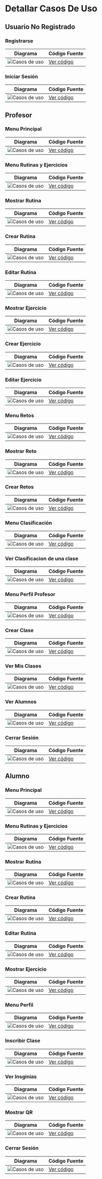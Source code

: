 # Detallar Casos De Uso

## Usuario No Registrado
### Registrarse 
| Diagrama | Código Fuente |
|----------|---------------|
| ![Casos de uso](../Imagenes/DetallarCasosDeUso/Registrarse.svg) | [Ver código](Registrarse.puml) |

### Iniciar Sesión 
| Diagrama | Código Fuente |
|----------|---------------|
| ![Casos de uso](https://github.com/celiabecerril/24-25-IdSw1-SDR/blob/0db27a83deee562f6b102843beed258f5352b1b6/Documentos/Imagenes/DetallarCasosDeUso/IniciarSesion.svg) | [Ver código](https://github.com/celiabecerril/24-25-IdSw1-SDR/blob/0db27a83deee562f6b102843beed258f5352b1b6/Documentos/DetallarCasosDeUso/IniciarSesion.puml) |

## Profesor
### Menu Principal 
| Diagrama | Código Fuente |
|----------|---------------|
| ![Casos de uso](https://github.com/celiabecerril/24-25-IdSw1-SDR/blob/e1c95d91903ec2c37505da5668d561056825d9b6/Documentos/Imagenes/DetallarCasosDeUso/Profesor/MenuPrincipalProfesor.svg) | [Ver código](https://github.com/celiabecerril/24-25-IdSw1-SDR/blob/e1c95d91903ec2c37505da5668d561056825d9b6/Documentos/DetallarCasosDeUso/Profesor/MenuPrincipalProfesor.puml) |

### Menu Rutinas y Ejercicios 
| Diagrama | Código Fuente |
|----------|---------------|
| ![Casos de uso](https://github.com/celiabecerril/24-25-IdSw1-SDR/blob/e1c95d91903ec2c37505da5668d561056825d9b6/Documentos/Imagenes/DetallarCasosDeUso/Profesor/Menu_Rutinas_Profesor.svg) | [Ver código](https://github.com/celiabecerril/24-25-IdSw1-SDR/blob/e1c95d91903ec2c37505da5668d561056825d9b6/Documentos/DetallarCasosDeUso/Profesor/Menu_Rutinas_Profesor.puml) |

### Mostrar Rutina
| Diagrama | Código Fuente |
|----------|---------------|
| ![Casos de uso](https://github.com/celiabecerril/24-25-IdSw1-SDR/blob/e1c95d91903ec2c37505da5668d561056825d9b6/Documentos/Imagenes/DetallarCasosDeUso/Profesor/MostrarRutina.svg) | [Ver código](https://github.com/celiabecerril/24-25-IdSw1-SDR/blob/e1c95d91903ec2c37505da5668d561056825d9b6/Documentos/DetallarCasosDeUso/Profesor/MostrarRutina.puml) |

### Crear Rutina
| Diagrama | Código Fuente |
|----------|---------------|
| ![Casos de uso](https://github.com/celiabecerril/24-25-IdSw1-SDR/blob/e1c95d91903ec2c37505da5668d561056825d9b6/Documentos/Imagenes/DetallarCasosDeUso/Profesor/CrearRutina.svg) | [Ver código](https://github.com/celiabecerril/24-25-IdSw1-SDR/blob/e1c95d91903ec2c37505da5668d561056825d9b6/Documentos/DetallarCasosDeUso/Profesor/CrearRutina.puml) |

### Editar Rutina
| Diagrama | Código Fuente |
|----------|---------------|
| ![Casos de uso](https://github.com/celiabecerril/24-25-IdSw1-SDR/blob/e1c95d91903ec2c37505da5668d561056825d9b6/Documentos/Imagenes/DetallarCasosDeUso/Profesor/EditarRutina.svg) | [Ver código](https://github.com/celiabecerril/24-25-IdSw1-SDR/blob/e1c95d91903ec2c37505da5668d561056825d9b6/Documentos/DetallarCasosDeUso/Profesor/EditarRutina.puml) |

### Mostrar Ejercicio
| Diagrama | Código Fuente |
|----------|---------------|
| ![Casos de uso](https://github.com/celiabecerril/24-25-IdSw1-SDR/blob/e1c95d91903ec2c37505da5668d561056825d9b6/Documentos/Imagenes/DetallarCasosDeUso/Profesor/MostrarEjercicio.svg) | [Ver código](https://github.com/celiabecerril/24-25-IdSw1-SDR/blob/e1c95d91903ec2c37505da5668d561056825d9b6/Documentos/DetallarCasosDeUso/Profesor/MostrarEjercicio.puml) |

### Crear Ejercicio
| Diagrama | Código Fuente |
|----------|---------------|
| ![Casos de uso](https://github.com/celiabecerril/24-25-IdSw1-SDR/blob/e1c95d91903ec2c37505da5668d561056825d9b6/Documentos/Imagenes/DetallarCasosDeUso/Profesor/CrearEjercicio.svg) | [Ver código](https://github.com/celiabecerril/24-25-IdSw1-SDR/blob/e1c95d91903ec2c37505da5668d561056825d9b6/Documentos/DetallarCasosDeUso/Profesor/CrearEjercicio.puml) |

### Editar Ejercicio
| Diagrama | Código Fuente |
|----------|---------------|
| ![Casos de uso](https://github.com/celiabecerril/24-25-IdSw1-SDR/blob/e1c95d91903ec2c37505da5668d561056825d9b6/Documentos/Imagenes/DetallarCasosDeUso/Profesor/EditarEjercicio.svg) | [Ver código](https://github.com/celiabecerril/24-25-IdSw1-SDR/blob/e1c95d91903ec2c37505da5668d561056825d9b6/Documentos/DetallarCasosDeUso/Profesor/EditarEjercicio.puml) |

### Menu Retos
| Diagrama | Código Fuente |
|----------|---------------|
| ![Casos de uso](https://github.com/celiabecerril/24-25-IdSw1-SDR/blob/e1c95d91903ec2c37505da5668d561056825d9b6/Documentos/Imagenes/DetallarCasosDeUso/Profesor/MenuRetos.svg) | [Ver código](https://github.com/celiabecerril/24-25-IdSw1-SDR/blob/e1c95d91903ec2c37505da5668d561056825d9b6/Documentos/DetallarCasosDeUso/Profesor/MenuRetos.puml) |

### Mostrar Reto
| Diagrama | Código Fuente |
|----------|---------------|
| ![Casos de uso](https://github.com/celiabecerril/24-25-IdSw1-SDR/blob/e1c95d91903ec2c37505da5668d561056825d9b6/Documentos/Imagenes/DetallarCasosDeUso/Profesor/MostrarReto.svg) | [Ver código](https://github.com/celiabecerril/24-25-IdSw1-SDR/blob/e1c95d91903ec2c37505da5668d561056825d9b6/Documentos/DetallarCasosDeUso/Profesor/MostrarReto.puml) |

### Crear Retos 
| Diagrama | Código Fuente |
|----------|---------------|
| ![Casos de uso](https://github.com/celiabecerril/24-25-IdSw1-SDR/blob/e1c95d91903ec2c37505da5668d561056825d9b6/Documentos/Imagenes/DetallarCasosDeUso/Profesor/CrearRetos.svg) | [Ver código](https://github.com/celiabecerril/24-25-IdSw1-SDR/blob/e1c95d91903ec2c37505da5668d561056825d9b6/Documentos/DetallarCasosDeUso/Profesor/CrearRetos.puml) |

### Menu Clasificación
| Diagrama | Código Fuente |
|----------|---------------|
| ![Casos de uso](https://github.com/celiabecerril/24-25-IdSw1-SDR/blob/e1c95d91903ec2c37505da5668d561056825d9b6/Documentos/Imagenes/DetallarCasosDeUso/Profesor/MenuClasificacion.svg) | [Ver código](https://github.com/celiabecerril/24-25-IdSw1-SDR/blob/e1c95d91903ec2c37505da5668d561056825d9b6/Documentos/DetallarCasosDeUso/Profesor/MenuClasificacion.puml) |

### Ver Clasificacion de una clase
| Diagrama | Código Fuente |
|----------|---------------|
| ![Casos de uso](https://github.com/celiabecerril/24-25-IdSw1-SDR/blob/e1c95d91903ec2c37505da5668d561056825d9b6/Documentos/Imagenes/DetallarCasosDeUso/Profesor/Ver_Alumnos_Clase.svg) | [Ver código](https://github.com/celiabecerril/24-25-IdSw1-SDR/blob/e1c95d91903ec2c37505da5668d561056825d9b6/Documentos/DetallarCasosDeUso/Profesor/Ver_Alumnos_Clase.puml) |

### Menu Perfil Profesor
| Diagrama | Código Fuente |
|----------|---------------|
| ![Casos de uso](https://github.com/celiabecerril/24-25-IdSw1-SDR/blob/main/Documentos/Imagenes/DetallarCasosDeUso/Profesor/Menu_Perfil_Profesor.svg) | [Ver código](https://github.com/celiabecerril/24-25-IdSw1-SDR/blob/main/Documentos/DetallarCasosDeUso/Profesor/Menu_Perfil_Profesor.puml) |

### Crear Clase
| Diagrama | Código Fuente |
|----------|---------------|
| ![Casos de uso](https://github.com/celiabecerril/24-25-IdSw1-SDR/blob/main/Documentos/Imagenes/DetallarCasosDeUso/Profesor/CrearClase.svg) | [Ver código](https://github.com/celiabecerril/24-25-IdSw1-SDR/blob/main/Documentos/DetallarCasosDeUso/Profesor/CrearClase.puml) |

### Ver Mis Clases
| Diagrama | Código Fuente |
|----------|---------------|
| ![Casos de uso](https://github.com/celiabecerril/24-25-IdSw1-SDR/blob/main/Documentos/Imagenes/DetallarCasosDeUso/Profesor/Ver_Mis_Clases.svg) | [Ver código](https://github.com/celiabecerril/24-25-IdSw1-SDR/blob/main/Documentos/DetallarCasosDeUso/Profesor/Ver_Mis_Clases.puml) |

### Ver Alumnos
| Diagrama | Código Fuente |
|----------|---------------|
| ![Casos de uso](https://github.com/celiabecerril/24-25-IdSw1-SDR/blob/main/Documentos/Imagenes/DetallarCasosDeUso/Profesor/Ver_Alumnos.svg) | [Ver código](https://github.com/celiabecerril/24-25-IdSw1-SDR/blob/main/Documentos/DetallarCasosDeUso/Profesor/Ver_Alumnos.puml) |

### Cerrar Sesión 
| Diagrama | Código Fuente |
|----------|---------------|
| ![Casos de uso](../Imagenes/DetallarCasosDeUso/CerrarSesion.svg) | [Ver código](CerrarSesion.puml) |

## Alumno
### Menu Principal 
| Diagrama | Código Fuente |
|----------|---------------|
| ![Casos de uso](https://github.com/celiabecerril/24-25-IdSw1-SDR/blob/e1c95d91903ec2c37505da5668d561056825d9b6/Documentos/Imagenes/DetallarCasosDeUso/Alumno/MenuPrincipalAlumno.svg) | [Ver código](https://github.com/celiabecerril/24-25-IdSw1-SDR/blob/e1c95d91903ec2c37505da5668d561056825d9b6/Documentos/DetallarCasosDeUso/Alumno/MenuPrincipalAlumno.puml) |

### Menu Rutinas y Ejercicios 
| Diagrama | Código Fuente |
|----------|---------------|
| ![Casos de uso](https://github.com/celiabecerril/24-25-IdSw1-SDR/blob/e1c95d91903ec2c37505da5668d561056825d9b6/Documentos/Imagenes/DetallarCasosDeUso/Alumno/Menu_Rutinas_Alumno.svg) | [Ver código](https://github.com/celiabecerril/24-25-IdSw1-SDR/blob/e1c95d91903ec2c37505da5668d561056825d9b6/Documentos/DetallarCasosDeUso/Alumno/Menu_Rutinas_Alumno.puml) |

### Mostrar Rutina
| Diagrama | Código Fuente |
|----------|---------------|
| ![Casos de uso](https://github.com/celiabecerril/24-25-IdSw1-SDR/blob/fce589aa54c40172d918059f331086cca66594cf/Documentos/Imagenes/DetallarCasosDeUso/Alumno/MostrarRutina.svg) | [Ver código](https://github.com/celiabecerril/24-25-IdSw1-SDR/blob/fce589aa54c40172d918059f331086cca66594cf/Documentos/DetallarCasosDeUso/Alumno/MostrarRutina.puml) |

### Crear Rutina
| Diagrama | Código Fuente |
|----------|---------------|
| ![Casos de uso](https://github.com/celiabecerril/24-25-IdSw1-SDR/blob/e1c95d91903ec2c37505da5668d561056825d9b6/Documentos/Imagenes/DetallarCasosDeUso/Alumno/CrearRutina.svg) | [Ver código](https://github.com/celiabecerril/24-25-IdSw1-SDR/blob/e1c95d91903ec2c37505da5668d561056825d9b6/Documentos/DetallarCasosDeUso/Alumno/CrearRutina.puml) |

### Editar Rutina
| Diagrama | Código Fuente |
|----------|---------------|
| ![Casos de uso](https://github.com/celiabecerril/24-25-IdSw1-SDR/blob/e1c95d91903ec2c37505da5668d561056825d9b6/Documentos/Imagenes/DetallarCasosDeUso/Alumno/EditarRutina.svg) | [Ver código](https://github.com/celiabecerril/24-25-IdSw1-SDR/blob/e1c95d91903ec2c37505da5668d561056825d9b6/Documentos/DetallarCasosDeUso/Alumno/EditarRutina.puml) |

### Mostrar Ejercicio
| Diagrama | Código Fuente |
|----------|---------------|
| ![Casos de uso](https://github.com/celiabecerril/24-25-IdSw1-SDR/blob/fce589aa54c40172d918059f331086cca66594cf/Documentos/Imagenes/DetallarCasosDeUso/Alumno/MostrarEjercicio.svg) | [Ver código](https://github.com/celiabecerril/24-25-IdSw1-SDR/blob/fce589aa54c40172d918059f331086cca66594cf/Documentos/DetallarCasosDeUso/Alumno/MostrarEjercicio.puml) |

### Menu Perfil
| Diagrama | Código Fuente |
|----------|---------------|
| ![Casos de uso](https://github.com/celiabecerril/24-25-IdSw1-SDR/blob/e1c95d91903ec2c37505da5668d561056825d9b6/Documentos/Imagenes/DetallarCasosDeUso/Alumno/MenuPerfilAlumno.svg) | [Ver código](https://github.com/celiabecerril/24-25-IdSw1-SDR/blob/e1c95d91903ec2c37505da5668d561056825d9b6/Documentos/DetallarCasosDeUso/Alumno/MenuPerfilAlumno.puml) |

### Inscribir Clase
| Diagrama | Código Fuente |
|----------|---------------|
| ![Casos de uso](https://github.com/celiabecerril/24-25-IdSw1-SDR/blob/e1c95d91903ec2c37505da5668d561056825d9b6/Documentos/Imagenes/DetallarCasosDeUso/Alumno/InscribirClase.svg) | [Ver código](https://github.com/celiabecerril/24-25-IdSw1-SDR/blob/e1c95d91903ec2c37505da5668d561056825d9b6/Documentos/DetallarCasosDeUso/Alumno/InscribirClase.puml) |

### Ver Insginias
| Diagrama | Código Fuente |
|----------|---------------|
| ![Casos de uso](https://github.com/celiabecerril/24-25-IdSw1-SDR/blob/d3c4c4d7d5f7a92cd9d2ce3b2315a1be89050778/Documentos/Imagenes/DetallarCasosDeUso/Alumno/VerInsignias.svg) | [Ver código](https://github.com/celiabecerril/24-25-IdSw1-SDR/blob/d3c4c4d7d5f7a92cd9d2ce3b2315a1be89050778/Documentos/DetallarCasosDeUso/Alumno/VerInsignias.puml) |

### Mostrar QR
| Diagrama | Código Fuente |
|----------|---------------|
| ![Casos de uso](https://github.com/celiabecerril/24-25-IdSw1-SDR/blob/e1c95d91903ec2c37505da5668d561056825d9b6/Documentos/Imagenes/DetallarCasosDeUso/Alumno/MostrarQR.svg) | [Ver código](https://github.com/celiabecerril/24-25-IdSw1-SDR/blob/e1c95d91903ec2c37505da5668d561056825d9b6/Documentos/DetallarCasosDeUso/Alumno/MostrarQR.puml) |

### Cerrar Sesión 
| Diagrama | Código Fuente |
|----------|---------------|
| ![Casos de uso](../Imagenes/DetallarCasosDeUso/CerrarSesion.svg) | [Ver código](CerrarSesion.puml) |


